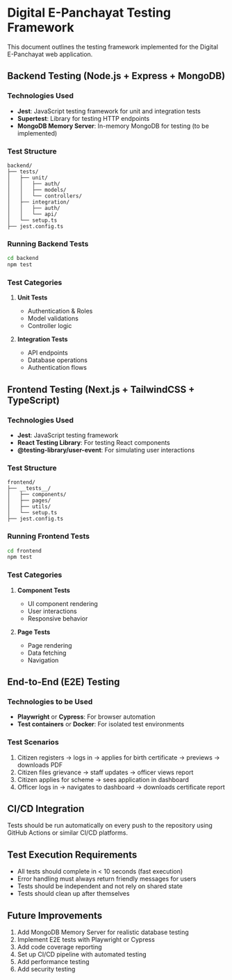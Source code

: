 # Digital E-Panchayat Testing Framework

This document outlines the testing framework implemented for the Digital E-Panchayat web application.

## Backend Testing (Node.js + Express + MongoDB)

### Technologies Used
- **Jest**: JavaScript testing framework for unit and integration tests
- **Supertest**: Library for testing HTTP endpoints
- **MongoDB Memory Server**: In-memory MongoDB for testing (to be implemented)

### Test Structure
```
backend/
├── tests/
│   ├── unit/
│   │   ├── auth/
│   │   ├── models/
│   │   └── controllers/
│   ├── integration/
│   │   ├── auth/
│   │   └── api/
│   └── setup.ts
├── jest.config.ts
```

### Running Backend Tests
```bash
cd backend
npm test
```

### Test Categories

1. **Unit Tests**
   - Authentication & Roles
   - Model validations
   - Controller logic

2. **Integration Tests**
   - API endpoints
   - Database operations
   - Authentication flows

## Frontend Testing (Next.js + TailwindCSS + TypeScript)

### Technologies Used
- **Jest**: JavaScript testing framework
- **React Testing Library**: For testing React components
- **@testing-library/user-event**: For simulating user interactions

### Test Structure
```
frontend/
├── __tests__/
│   ├── components/
│   ├── pages/
│   ├── utils/
│   └── setup.ts
├── jest.config.ts
```

### Running Frontend Tests
```bash
cd frontend
npm test
```

### Test Categories

1. **Component Tests**
   - UI component rendering
   - User interactions
   - Responsive behavior

2. **Page Tests**
   - Page rendering
   - Data fetching
   - Navigation

## End-to-End (E2E) Testing

### Technologies to be Used
- **Playwright** or **Cypress**: For browser automation
- **Test containers** or **Docker**: For isolated test environments

### Test Scenarios
1. Citizen registers → logs in → applies for birth certificate → previews → downloads PDF
2. Citizen files grievance → staff updates → officer views report
3. Citizen applies for scheme → sees application in dashboard
4. Officer logs in → navigates to dashboard → downloads certificate report

## CI/CD Integration

Tests should be run automatically on every push to the repository using GitHub Actions or similar CI/CD platforms.

## Test Execution Requirements

- All tests should complete in < 10 seconds (fast execution)
- Error handling must always return friendly messages for users
- Tests should be independent and not rely on shared state
- Tests should clean up after themselves

## Future Improvements

1. Add MongoDB Memory Server for realistic database testing
2. Implement E2E tests with Playwright or Cypress
3. Add code coverage reporting
4. Set up CI/CD pipeline with automated testing
5. Add performance testing
6. Add security testing